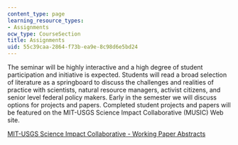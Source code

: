 ```yaml
---
content_type: page
learning_resource_types:
- Assignments
ocw_type: CourseSection
title: Assignments
uid: 55c39caa-2864-f73b-ea9e-8c98d6e5bd24
---
```


The seminar will be highly interactive and a high degree of student participation and initiative is expected. Students will read a broad selection of literature as a springboard to discuss the challenges and realities of practice with scientists, natural resource managers, activist citizens, and senior level federal policy makers. Early in the semester we will discuss options for projects and papers. Completed student projects and papers will be featured on the MIT-USGS Science Impact Collaborative (MUSIC) Web site.

[MIT-USGS Science Impact Collaborative - Working Paper Abstracts](http://dusp.mit.edu/epp/project/mit-science-impact-collaborative)